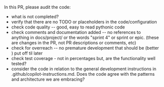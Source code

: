 In this PR, please audit the code:
- what is not completed?
- verify that there are no TODO or placeholders in the code/configuration
- check code quality -- good, easy to read pythonic code
- check comments and documentation added -- no references to anything in docs/project/ or the words "sprint 4" or sprint or epic. (these are changes in the PR, not PR descriptions or comments, etc)
- check for overreach -- no premature development that should be (better ) put off til later
- check test coverage - not in percentages but, are the functionality well tested?
- consider the code in relation to the general development instructions in .github/copilot-instructions.md. Does the code agree with the patterns and architecture we are embracing?